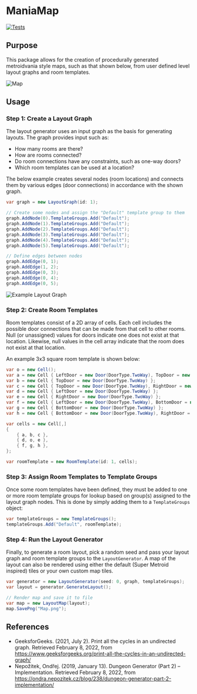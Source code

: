 # ManiaMap

[![Tests](https://github.com/mpewsey/ManiaMap/actions/workflows/tests.yml/badge.svg?event=push)](https://github.com/mpewsey/ManiaMap/actions/workflows/tests.yml)

## Purpose

This package allows for the creation of procedurally generated metroidvania style maps, such as that shown below, from user defined level layout graphs and room templates.

![Map](https://user-images.githubusercontent.com/23442063/153345310-25def719-c5a7-43c5-95ca-9e2e09493e54.png)

## Usage

### Step 1: Create a Layout Graph 

The layout generator uses an input graph as the basis for generating layouts. The graph provides input such as:

* How many rooms are there?
* How are rooms connected?
* Do room connections have any constraints, such as one-way doors?
* Which room templates can be used at a location?

The below example creates several nodes (room locations) and connects them by various edges (door connections) in accordance with the shown graph.

```LayoutGraph.cs
var graph = new LayoutGraph(id: 1);

// Create some nodes and assign the "Default" template group to them
graph.AddNode(0).TemplateGroups.Add("Default");
graph.AddNode(1).TemplateGroups.Add("Default");
graph.AddNode(2).TemplateGroups.Add("Default");
graph.AddNode(3).TemplateGroups.Add("Default");
graph.AddNode(4).TemplateGroups.Add("Default");
graph.AddNode(5).TemplateGroups.Add("Default");

// Define edges between nodes
graph.AddEdge(0, 1);
graph.AddEdge(1, 2);
graph.AddEdge(0, 3);
graph.AddEdge(0, 4);
graph.AddEdge(0, 5);
```

![Example Layout Graph](https://user-images.githubusercontent.com/23442063/153694050-f653f3df-8170-4a2e-bd05-8f35083ccfef.png)

### Step 2: Create Room Templates

Room templates consist of a 2D array of cells. Each cell includes the possible door connections that can be made from that cell to other rooms. Null (or unassigned) values for doors indicate one does not exist at that location. Likewise, null values in the cell array indicate that the room does not exist at that location.

An example 3x3 square room template is shown below:

```RoomTemplate.cs
var o = new Cell();
var a = new Cell { LeftDoor = new Door(DoorType.TwoWay), TopDoor = new Door(DoorType.TwoWay) };
var b = new Cell { TopDoor = new Door(DoorType.TwoWay) };
var c = new Cell { TopDoor = new Door(DoorType.TwoWay), RightDoor = new Door(DoorType.TwoWay) };
var d = new Cell { LeftDoor = new Door(DoorType.TwoWay) };
var e = new Cell { RightDoor = new Door(DoorType.TwoWay) };
var f = new Cell { LeftDoor = new Door(DoorType.TwoWay), BottomDoor = new Door(DoorType.TwoWay) };
var g = new Cell { BottomDoor = new Door(DoorType.TwoWay) };
var h = new Cell { BottomDoor = new Door(DoorType.TwoWay), RightDoor = new Door(DoorType.TwoWay) };

var cells = new Cell[,]
{
    { a, b, c },
    { d, o, e },
    { f, g, h },
};

var roomTemplate = new RoomTemplate(id: 1, cells);
```

### Step 3: Assign Room Templates to Template Groups

Once some room templates have been defined, they must be added to one or more room template groups for lookup based on group(s) assigned to the layout graph nodes. This is done by simply adding them to a `TemplateGroups` object:

```TemplateGroups.cs
var templateGroups = new TemplateGroups();
templateGroups.Add("Default", roomTemplate);
```

### Step 4: Run the Layout Generator

Finally, to generate a room layout, pick a random seed and pass your layout graph and room template groups to the `LayoutGenerator`. A map of the layout can also be rendered using either the default (Super Metroid inspired) tiles or your own custom map tiles.

```LayoutGenerator.cs
var generator = new LayoutGenerator(seed: 0, graph, templateGroups);
var layout = generator.GenerateLayout();

// Render map and save it to file
var map = new LayoutMap(layout);
map.SavePng("Map.png");
```

## References

* GeeksforGeeks. (2021, July 2). Print all the cycles in an undirected graph. Retrieved February 8, 2022, from https://www.geeksforgeeks.org/print-all-the-cycles-in-an-undirected-graph/
* Nepožitek, Ondřej. (2019, January 13). Dungeon Generator (Part 2) – Implementation. Retrieved February 8, 2022, from https://ondra.nepozitek.cz/blog/238/dungeon-generator-part-2-implementation/
